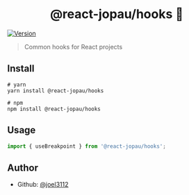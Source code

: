 <h1 align="center">@react-jopau/hooks 👋</h1>
<p>
  <a href="https://www.npmjs.com/package/@react-jopau/hooks" target="_blank">
    <img alt="Version" src="https://img.shields.io/npm/v/@react-jopau/hooks.svg">
  </a>
</p>

> Common hooks for React projects

## Install

```shell
# yarn
yarn install @react-jopau/hooks

# npm
npm install @react-jopau/hooks
```

## Usage

```javascript
import { useBreakpoint } from '@react-jopau/hooks';
```

## Author

- Github: [@joel3112](https://github.com/joel3112)
